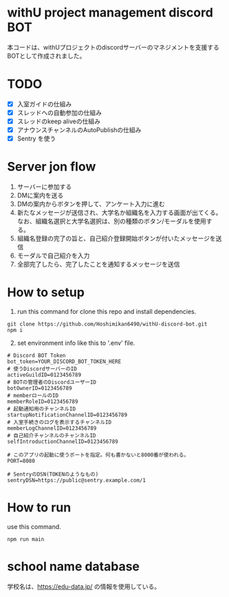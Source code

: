 # withU project management discord BOT
本コードは、withUプロジェクトのdiscordサーバーのマネジメントを支援するBOTとして作成されました。

# TODO
- [x] 入室ガイドの仕組み
- [x] スレッドへの自動参加の仕組み
- [x] スレッドのkeep aliveの仕組み
- [x] アナウンスチャンネルのAutoPublishの仕組み
- [x] Sentry を使う

# Server jon flow
1. サーバーに参加する
2. DMに案内を送る
3. DMの案内からボタンを押して、アンケート入力に進む
4. 新たなメッセージが送信され、大学名か組織名を入力する画面が出てくる。  
なお、組織名選択と大学名選択は、別の種類のボタン/モーダルを使用する。
5. 組織名登録の完了の旨と、自己紹介登録開始ボタンが付いたメッセージを送信
6. モーダルで自己紹介を入力
7. 全部完了したら、完了したことを通知するメッセージを送信

# How to setup
1. run this command for clone this repo and install dependencies.
```
git clone https://github.com/Hoshimikan6490/withU-discord-bot.git
npm i
```
2. set environment info like this to '.env' file.
```
# Discord BOT Token
bot_token=YOUR_DISCORD_BOT_TOKEN_HERE
# 使うDiscordサーバーのID
activeGuildID=0123456789
# BOTの管理者のDiscordユーザーID
botOwnerID=0123456789
# memberロールのID
memberRoleID=0123456789
# 起動通知用のチャンネルID
startupNotificationChannelID=0123456789
# 入室手続きのログを表示するチャンネルID
memberLogChannelID=0123456789
# 自己紹介チャンネルのチャンネルID
selfIntroductionChannelID=0123456789

# このアプリの起動に使うポートを指定。何も書かないと8000番が使われる。
PORT=8080

# SentryのDSN(TOKENのようなもの)
sentryDSN=https://public@sentry.example.com/1
```

# How to run
use this command.
```
npm run main
```

# school name database
学校名は、https://edu-data.jp/ の情報を使用している。 